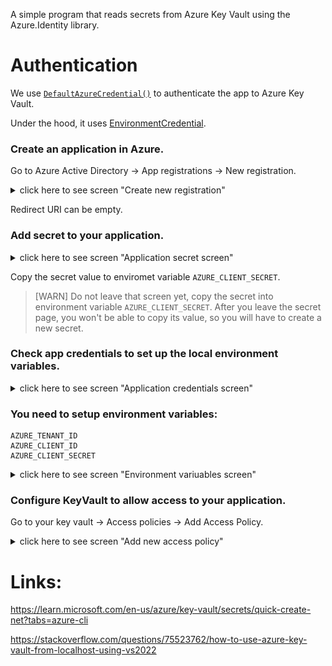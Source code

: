 A simple program that reads secrets from Azure Key Vault using the Azure.Identity library.

# Authentication

We use [`DefaultAzureCredential()`](https://learn.microsoft.com/en-us/dotnet/api/azure.identity.defaultazurecredential?view=azure-dotnet) to authenticate the app to Azure Key Vault.

Under the hood, it uses [EnvironmentCredential](https://learn.microsoft.com/en-us/dotnet/api/azure.identity.environmentcredential?view=azure-dotnet).



### Create an application in Azure.
Go to Azure Active Directory -> App registrations -> New registration.

<details>
<summary>click here to see screen "Create new registration"</summary>

![Create new registration](./documents/create_new_Registration.png "create_new_Registration.png")

</details>

Redirect URI can be empty.

### Add secret to your application.

<details>

<summary>click here to see screen "Application secret screen"</summary>

![Application secret screen](./documents/application_secret.png "application_secret.png")

</details>

Copy the secret value to enviromet variable `AZURE_CLIENT_SECRET`.

> [WARN] Do not leave that screen yet, copy the secret into environment variable `AZURE_CLIENT_SECRET`.
After you leave the secret page, you won't be able to copy its value, so you will have to create a new secret.

### Check app credentials to set up the local environment variables.

<details>

<summary>click here to see screen "Application credentials screen"</summary>

![Application credentials screen](./documents/yan_learning_app_credentials.png "yan_learning_app_credentials.png")

</details>

### You need to setup environment variables:
```
AZURE_TENANT_ID
AZURE_CLIENT_ID
AZURE_CLIENT_SECRET
```

<details>

<summary>click here to see screen "Environment variuables screen"</summary>

![Environment variuables screen](./documents/env_variables.png "env_variables.png")

</details>

### Configure KeyVault to allow access to your application.
Go to your key vault -> Access policies -> Add Access Policy.

<details>

<summary>click here to see screen "Add new access policy"</summary>

![Add new access policy](./documents/keyvault_access_policies.png "keyvault_access_policies.png")

</details>



# Links:

https://learn.microsoft.com/en-us/azure/key-vault/secrets/quick-create-net?tabs=azure-cli

https://stackoverflow.com/questions/75523762/how-to-use-azure-key-vault-from-localhost-using-vs2022